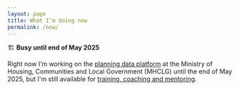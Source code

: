 ```yaml
---
layout: page
title: What I’m doing now
permalink: /now/
---
```


🏗️ **Busy until end of May 2025**

Right now I’m working on the [planning data platform](https://planning.data.gov.uk/) at the Ministry of Housing, Communities and Local Government (MHCLG) until the end of May 2025, but I'm still available for [training, coaching and mentoring](/services/#training-coaching-mentoring).